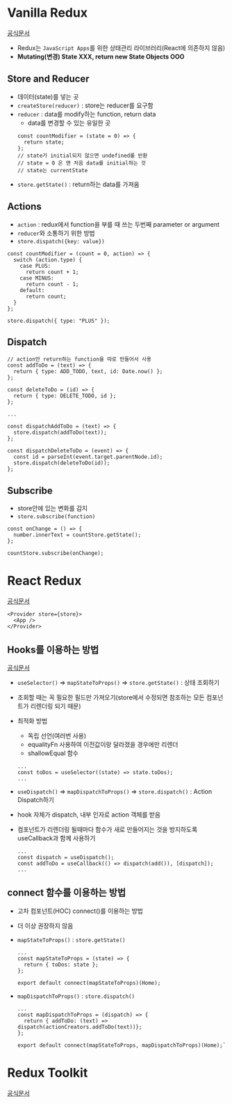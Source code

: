 # Vanilla Redux

[공식문서](https://ko.redux.js.org/introduction/getting-started/)

- Redux는 `JavaScript Apps`를 위한 상태관리 라이브러리(React에 의존하지 않음)
- **Mutating(변경) State XXX, return new State Objects OOO**

## Store and Reducer

- 데이터(state)를 넣는 곳
- `createStore(reducer)` : store는 reducer를 요구함
- `reducer` : data를 modify하는 function, return data
  - data를 변경할 수 있는 유일한 곳
  ```
  const countModifier = (state = 0) => {
    return state;
  };
  // state가 initial되지 않으면 undefined를 반환
  // state = 0 은 맨 처음 data를 initial하는 것
  // state는 currentState
  ```
- `store.getState()` : return하는 data를 가져옴

## Actions

- `action` : redux에서 function을 부를 때 쓰는 두번째 parameter or argument
- `reducer`와 소통하기 위한 방법
- `store.dispatch({key: value})`

```
const countModifier = (count = 0, action) => {
  switch (action.type) {
    case PLUS:
      return count + 1;
    case MINUS:
      return count - 1;
    default:
      return count;
  }
};

store.dispatch({ type: "PLUS" });
```

## Dispatch

```
// action만 return하는 function을 따로 만들어서 사용
const addToDo = (text) => {
  return { type: ADD_TODO, text, id: Date.now() };
};

const deleteToDo = (id) => {
  return { type: DELETE_TODO, id };
};

...

const dispatchAddToDo = (text) => {
  store.dispatch(addToDo(text));
};

const dispatchDeleteToDo = (event) => {
  const id = parseInt(event.target.parentNode.id);
  store.dispatch(deleteToDo(id));
};
```

## Subscribe

- store안에 있는 변화를 감지
- `store.subscribe(function)`

```
const onChange = () => {
  number.innerText = countStore.getState();
};

countStore.subscribe(onChange);
```

# React Redux

[공식문서](https://react-redux.js.org/introduction/getting-started)

```
<Provider store={store}>
  <App />
</Provider>
```

## Hooks를 이용하는 방법

[공식문서](https://react-redux.js.org/api/hooks)

- `useSelector()` => `mapStateToProps()` => `store.getState()` : 상태 조회하기
- 조회할 때는 꼭 필요한 필드만 가져오기(store에서 수정되면 참조하는 모든 컴포넌트가 리렌더링 되기 때문)
- 최적화 방법

  - 독립 선언(여러번 사용)
  - equalityFn 사용하여 이전값이랑 달라졌을 경우에만 리렌더
  - shallowEqual 함수

  ```
  ...
  const toDos = useSelector((state) => state.toDos);
  ...
  ```

- `useDispatch()` => `mapDispatchToProps()` => `store.dispatch()` : Action Dispatch하기
- hook 자체가 dispatch, 내부 인자로 action 객체를 받음
- 컴포넌트가 리렌더링 될때마다 함수가 새로 만들어지는 것을 방지하도록 useCallback과 함께 사용하기
  ```
  ...
  const dispatch = useDispatch();
  const addToDo = useCallback(() => dispatch(add()), [dispatch]);
  ...
  ```

## connect 함수를 이용하는 방법

- 고차 컴포넌트(HOC) connect()를 이용하는 방법
- 더 이상 권장하지 않음
- `mapStateToProps()` : `store.getState()`

  ```
  ...
  const mapStateToProps = (state) => {
    return { toDos: state };
  };

  export default connect(mapStateToProps)(Home);

  ```

- `mapDispatchToProps()` : `store.dispatch()`

  ```
  ...
  const mapDispatchToProps = (dispatch) => {
    return { addToDo: (text) => dispatch(actionCreators.addToDo(text))};
  };

  export default connect(mapStateToProps, mapDispatchToProps)(Home);`
  ```

# Redux Toolkit

[공식문서](https://redux-toolkit.js.org/introduction/getting-started)

